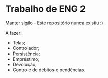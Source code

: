 # Trabalho de ENG 2

Manter sigilo - Este repositório nunca existiu :)

A fazer:
- Telas;
- Controlador;
- Persistência;
- Empréstimo;
- Devolução;
- Controle de débitos e pendências.